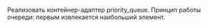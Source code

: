 Реализовать контейнер-адаптер priority_queue. Принцип работы очереди: первым извлекается наибольший элемент.

